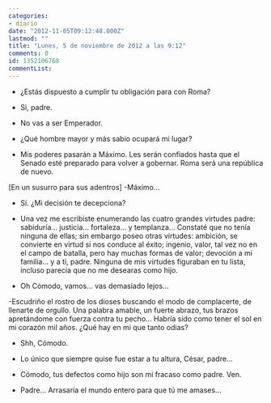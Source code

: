 ```yaml
---
categories:
- diario
date: "2012-11-05T09:12:48.000Z"
lastmod: ""
title: "Lunes, 5 de noviembre de 2012 a las 9:12"
comments: 0
id: 1352106768
commentList:
---
```


- ¿Estás dispuesto a cumplir tu obligación para con Roma?  
  
- Si, padre.  
  
- No vas a ser Emperador.  
  
- ¿Qué hombre mayor y más sabio ocupará mi lugar?  
  
- Mis poderes pasarán a Máximo. Les serán confiados hasta que el Senado esté preparado para volver a gobernar. Roma será una república de nuevo.  
  
[En un susurro para sus adentros] -Máximo...  
  
- Sí. ¿Mi decisión te decepciona?  
  
- Una vez me escribiste enumerando las cuatro grandes virtudes padre: sabiduría... justicia... fortaleza... y templanza... Constaté que no tenía ninguna de ellas; sin embargo poseo otras virtudes: ambición, se convierte en virtud si nos conduce al éxito; ingenio, valor, tal vez no en el campo de batalla, pero hay muchas formas de valor; devoción a mi familia... y a ti, padre. Ninguna de mis virtudes figuraban en tu lista, incluso parecía que no me desearas como hijo.  
  
- Oh Cómodo, vamos... vas demasiado lejos...  
  
-Escudriño el rostro de los dioses buscando el modo de complacerte, de llenarte de orgullo. Una palabra amable, un fuerte abrazo, tus brazos apretándome con fuerza contra tu pecho... Habría sido como tener el sol en mi corazón mil años. ¿Qué hay en mi que tanto odias?  
  
- Shh, Cómodo.  
  
- Lo único que siempre quise fue estar a tu altura, César, padre...  
  
- Cómodo, tus defectos como hijo son mi fracaso como padre. Ven.  
  
- Padre... Arrasaría el mundo entero para que tú me amases...